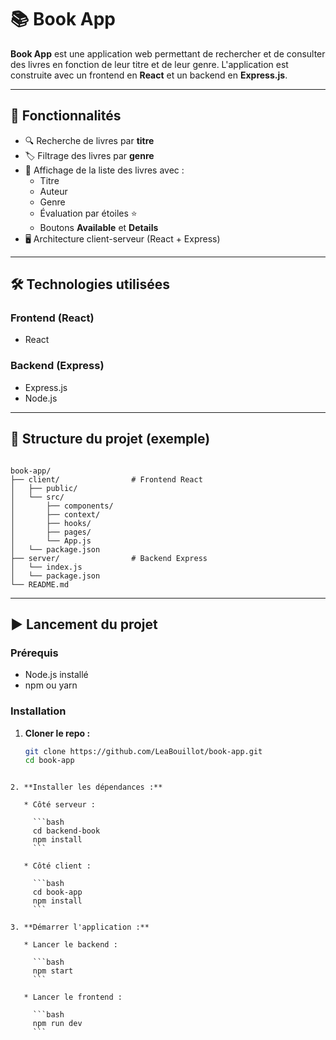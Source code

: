 # 📚 Book App

**Book App** est une application web permettant de rechercher et de consulter des livres en fonction de leur titre et de leur genre. L'application est construite avec un frontend en **React** et un backend en **Express.js**.

---

## 🚀 Fonctionnalités

- 🔍 Recherche de livres par **titre**
- 🏷️ Filtrage des livres par **genre**
- 📖 Affichage de la liste des livres avec :
  - Titre
  - Auteur
  - Genre
  - Évaluation par étoiles ⭐
  - Boutons **Available** et **Details**
- 🖥️ Architecture client-serveur (React + Express)

---

## 🛠️ Technologies utilisées

### Frontend (React)
- React

### Backend (Express)
- Express.js
- Node.js

---

## 📂 Structure du projet (exemple)

```

book-app/
├── client/                # Frontend React
│   ├── public/
│   └── src/
│       ├── components/
│       ├── context/
│       ├── hooks/
│       ├── pages/
│       └── App.js
│   └── package.json
├── server/                # Backend Express
│   └── index.js
│   └── package.json
└── README.md

````

---

## ▶️ Lancement du projet

### Prérequis

- Node.js installé
- npm ou yarn

### Installation

1. **Cloner le repo :**
   ```bash
   git clone https://github.com/LeaBouillot/book-app.git
   cd book-app
````

2. **Installer les dépendances :**

   * Côté serveur :

     ```bash
     cd backend-book
     npm install
     ```

   * Côté client :

     ```bash
     cd book-app
     npm install
     ```

3. **Démarrer l'application :**

   * Lancer le backend :

     ```bash
     npm start
     ```

   * Lancer le frontend :

     ```bash
     npm run dev
     ```

